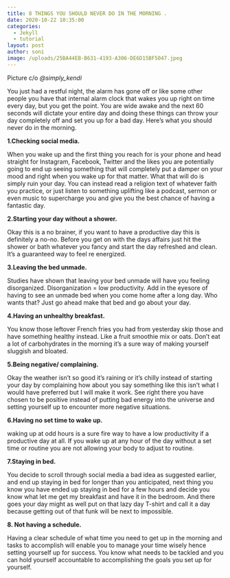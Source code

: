 ```yaml
---
title: 8 THINGS YOU SHOULD NEVER DO IN THE MORNING .
date: 2020-10-22 10:35:00
categories:
  - Jekyll
  - tutorial
layout: post
author: soni
image: /uploads/25BA44EB-B631-4193-A306-DE6D15BF5047.jpeg
---
```


Picture c/o&nbsp;*@simply\_kendi*

You just had a restful night, the alarm has gone off or like some other people you have that internal alarm clock that wakes you up right on time every day, but you get the point. You are wide awake and the next 60 seconds will dictate your entire day and doing these things can throw your day completely off and set you up for a bad day. Here’s what you should never do in the morning.

**1\.Checking social media.**

When you wake up and the first thing you reach for is your phone and head straight for Instagram, Facebook, Twitter and the likes you are potentially going to end up seeing something that will completely put a damper on your mood and right when you wake up for that matter. What that will do is simply ruin your day. You can instead read a religion text of whatever faith you practice, or just listen to something uplifting like a podcast, sermon or even music to supercharge you and give you the best chance of having a fantastic day.&nbsp;

**2\.Starting your day without a shower.**

Okay this is a no brainer, if you want to have a productive day this is definitely a no-no. Before you get on with the days affairs just hit the shower or bath whatever you fancy and start the day refreshed and clean. It’s a guaranteed way to feel re energized.&nbsp;

**3\.Leaving the bed unmade.**

Studies have shown that leaving your bed unmade will have you feeling disorganized. Disorganization = low productivity. Add in the eyesore of having to see an unmade bed when you come home after a long day. Who wants that? Just go ahead make that bed and go about your day.

**4\.Having an unhealthy breakfast.&nbsp;**

You know those leftover French fries you had from yesterday skip those and have something healthy instead. Like a fruit smoothie mix or oats. Don’t eat a lot of carbohydrates in the morning it’s a sure way of making yourself sluggish and bloated.

**5\.Being negative/ complaining.**

Okay the weather isn’t so good it’s raining or it’s chilly instead of starting your day by complaining how about you say something like this isn’t what I would have preferred but I will make it work. See right there you have chosen to be positive instead of putting bad energy into the universe and setting yourself up to encounter more negative situations.

**6\.Having no set time to wake up.**

waking up at odd hours is a sure fire way to have a low productivity if a productive day at all. If you wake up at any hour of the day without a set time or routine you are not allowing your body to adjust to routine.

**7\.Staying in bed.**

You decide to scroll through social media a bad idea as suggested earlier, and end up staying in bed for longer than you anticipated, next thing you know you have ended up staying in bed for a few hours and decide you know what let me get my breakfast and have it in the bedroom. And there goes your day might as well put on that lazy day T-shirt and call it a day because getting out of that funk will be next to impossible.&nbsp;

**8\. Not having a schedule.**

Having a clear schedule of what time you need to get up in the morning and tasks to accomplish will enable you to manage your time wisely hence setting yourself up for success. You know what needs to be tackled and you can hold yourself accountable to accomplishing the goals you set up for yourself.&nbsp;